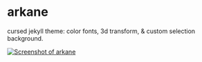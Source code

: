 # arkane

cursed jekyll theme: color fonts, 3d transform, & custom selection background.

[![Screenshot of arkane](https://summer.hackclub.com/rails/active_storage/blobs/redirect/eyJfcmFpbHMiOnsiZGF0YSI6MTU2NzEsInB1ciI6ImJsb2JfaWQifX0=--4da1c6a501e86810fd9f9329eda452257e2f59b4/Screenshot_3-7-2025_184520_aarvinroshin.github.io.jpeg)](https://aarvinroshin.github.io/arkane)
